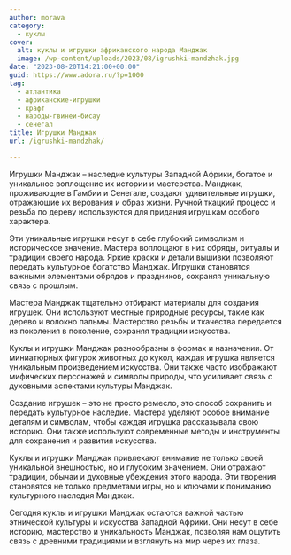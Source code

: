 ```yaml
---
author: morava
category:
  - куклы
cover:
  alt: куклы и игрушки африканского народа Манджак
  image: /wp-content/uploads/2023/08/igrushki-mandzhak.jpg
date: "2023-08-20T14:21:00+00:00"
guid: https://www.adora.ru/?p=1000
tag:
  - атлантика
  - африканские-игрушки
  - крафт
  - народы-гвинеи-бисау
  - сенегал
title: Игрушки Манджак
url: /igrushki-mandzhak/

---
```

Игрушки Манджак – наследие культуры Западной Африки, богатое и уникальное воплощение их истории и мастерства. Манджак, проживающие в Гамбии и Сенегале, создают удивительные игрушки, отражающие их верования и образ жизни. Ручной ткацкий процесс и резьба по дереву используются для придания игрушкам особого характера.

Эти уникальные игрушки несут в себе глубокий символизм и историческое значение. Мастера воплощают в них обряды, ритуалы и традиции своего народа. Яркие краски и детали вышивки позволяют передать культурное богатство Манджак. Игрушки становятся важными элементами обрядов и праздников, сохраняя уникальную связь с прошлым.

Мастера Манджак тщательно отбирают материалы для создания игрушек. Они используют местные природные ресурсы, такие как дерево и волокно пальмы. Мастерство резьбы и ткачества передается из поколения в поколение, сохраняя традиции искусства.

Куклы и игрушки Манджак разнообразны в формах и назначении. От миниатюрных фигурок животных до кукол, каждая игрушка является уникальным произведением искусства. Они также часто изображают мифических персонажей и символы природы, что усиливает связь с духовными аспектами культуры Манджак.

Создание игрушек – это не просто ремесло, это способ сохранить и передать культурное наследие. Мастера уделяют особое внимание деталям и символам, чтобы каждая игрушка рассказывала свою историю. Они также используют современные методы и инструменты для сохранения и развития искусства.

Куклы и игрушки Манджак привлекают внимание не только своей уникальной внешностью, но и глубоким значением. Они отражают традиции, обычаи и духовные убеждения этого народа. Эти творения становятся не только предметами игры, но и ключами к пониманию культурного наследия Манджак.

Сегодня куклы и игрушки Манджак остаются важной частью этнической культуры и искусства Западной Африки. Они несут в себе историю, мастерство и уникальность Манджак, позволяя нам ощутить связь с древними традициями и взглянуть на мир через их глаза.
